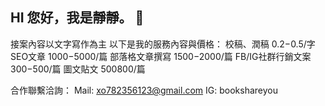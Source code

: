 ## HI 您好，我是靜靜。 👋
接案內容以文字寫作為主
以下是我的服務內容與價格：
校稿、潤稿 $0.2-$0.5/字
SEO文章 $1000-$5000/篇
部落格文章撰寫 $1500-$2000/篇
FB/IG社群行銷文案 $300-$500/篇
圖文貼文 $500$800/篇

合作聯繫洽詢：
Mail: xo782356123@gmail.com
IG: bookshareyou
<!--
**xo782356123/xo782356123** is a ✨ _special_ ✨ repository because its `README.md` (this file) appears on your GitHub profile.

Here are some ideas to get you started:

- 🔭 I’m currently working on ...
- 🌱 I’m currently learning ...
- 👯 I’m looking to collaborate on ...
- 🤔 I’m looking for help with ...
- 💬 Ask me about ...
- 📫 How to reach me: ...
- 😄 Pronouns: ...
- ⚡ Fun fact: ...
-->
